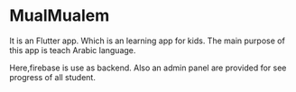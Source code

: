 # MualMualem
It is an Flutter app. Which is an learning app for kids. The main purpose of this app is teach Arabic language.

Here,firebase is use as backend. Also an admin panel are provided for see progress of all student.

